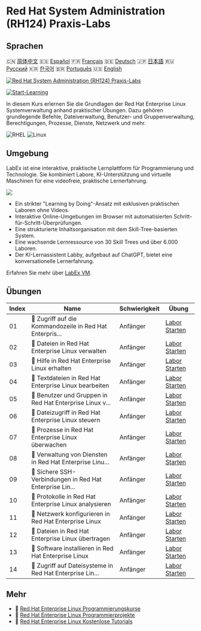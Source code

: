 # Red Hat System Administration (RH124) Praxis-Labs

## Sprachen

🇨🇳 [简体中文](README_zh.md) 🇪🇸 [Español](README_es.md) 🇫🇷 [Français](README_fr.md) 🇩🇪 [Deutsch](README_de.md) 🇯🇵 [日本語](README_ja.md) 🇷🇺 [Русский](README_ru.md) 🇰🇷 [한국어](README_ko.md) 🇧🇷 [Português](README_pt.md) 🇺🇸 [English](README.md) 

[![Red Hat System Administration (RH124) Praxis-Labs](https://cover-creator.labex.io/red-hat-system-administration-rh124-labs.png?lang=de)](https://labex.io/de/courses/red-hat-system-administration-rh124-labs)

[![Start-Learning](https://img.shields.io/badge/Start-Learning-whitesmoke?style=for-the-badge)](https://labex.io/de/courses/red-hat-system-administration-rh124-labs)

In diesem Kurs erlernen Sie die Grundlagen der Red Hat Enterprise Linux Systemverwaltung anhand praktischer Übungen.  Dazu gehören grundlegende Befehle, Dateiverwaltung, Benutzer- und Gruppenverwaltung, Berechtigungen, Prozesse, Dienste, Netzwerk und mehr.

![RHEL](https://img.shields.io/badge/RHEL-whitesmoke?style=for-the-badge&logo=rhel)
![Linux](https://img.shields.io/badge/Linux-whitesmoke?style=for-the-badge&logo=linux)


## Umgebung

LabEx ist eine interaktive, praktische Lernplattform für Programmierung und Technologie. Sie kombiniert Labore, KI-Unterstützung und virtuelle Maschinen für eine videofreie, praktische Lernerfahrung.

![](https://tutorial-screenshot.getvm.io/images/vm-1725247253.png)

- Ein strikter "Learning by Doing"-Ansatz mit exklusiven praktischen Laboren ohne Videos.
- Interaktive Online-Umgebungen im Browser mit automatisierten Schritt-für-Schritt-Überprüfungen.
- Eine strukturierte Inhaltsorganisation mit dem Skill-Tree-basierten System.
- Eine wachsende Lernressource von 30 Skill Trees und über 6.000 Laboren.
- Der KI-Lernassistent Labby, aufgebaut auf ChatGPT, bietet eine konversationelle Lernerfahrung.

Erfahren Sie mehr über [LabEx VM](https://support.labex.io/using-labex/virtual-machine).

## Übungen

|   Index | Name                                                     | Schwierigkeit   | Übung                                                                                                                                     |
|---------|----------------------------------------------------------|-----------------|-------------------------------------------------------------------------------------------------------------------------------------------|
|      01 | 📖 Zugriff auf die Kommandozeile in Red Hat Enterpris... | Anfänger        | <a target='_blank' href='https://labex.io/de/tutorials/rhel-access-command-line-in-red-hat-enterprise-linux-588454'>Labor Starten</a>     |
|      02 | 📖 Dateien in Red Hat Enterprise Linux verwalten         | Anfänger        | <a target='_blank' href='https://labex.io/de/tutorials/rhel-manage-files-in-red-hat-enterprise-linux-588463'>Labor Starten</a>            |
|      03 | 📖 Hilfe in Red Hat Enterprise Linux erhalten            | Anfänger        | <a target='_blank' href='https://labex.io/de/tutorials/rhel-get-help-in-red-hat-enterprise-linux-588461'>Labor Starten</a>                |
|      04 | 📖 Textdateien in Red Hat Enterprise Linux bearbeiten    | Anfänger        | <a target='_blank' href='https://labex.io/de/tutorials/rhel-edit-text-files-in-red-hat-enterprise-linux-588460'>Labor Starten</a>         |
|      05 | 📖 Benutzer und Gruppen in Red Hat Enterprise Linux v... | Anfänger        | <a target='_blank' href='https://labex.io/de/tutorials/rhel-manage-users-and-groups-in-red-hat-enterprise-linux-588464'>Labor Starten</a> |
|      06 | 📖 Dateizugriff in Red Hat Enterprise Linux steuern      | Anfänger        | <a target='_blank' href='https://labex.io/de/tutorials/rhel-control-file-access-in-red-hat-enterprise-linux-588458'>Labor Starten</a>     |
|      07 | 📖 Prozesse in Red Hat Enterprise Linux überwachen       | Anfänger        | <a target='_blank' href='https://labex.io/de/tutorials/rhel-monitor-processes-in-red-hat-enterprise-linux-588465'>Labor Starten</a>       |
|      08 | 📖 Verwaltung von Diensten in Red Hat Enterprise Linu... | Anfänger        | <a target='_blank' href='https://labex.io/de/tutorials/rhel-control-services-in-red-hat-enterprise-linux-588459'>Labor Starten</a>        |
|      09 | 📖 Sichere SSH-Verbindungen in Red Hat Enterprise Lin... | Anfänger        | <a target='_blank' href='https://labex.io/de/tutorials/rhel-secure-ssh-in-red-hat-enterprise-linux-588466'>Labor Starten</a>              |
|      10 | 📖 Protokolle in Red Hat Enterprise Linux analysieren    | Anfänger        | <a target='_blank' href='https://labex.io/de/tutorials/rhel-analyze-logs-in-red-hat-enterprise-linux-588456'>Labor Starten</a>            |
|      11 | 📖 Netzwerk konfigurieren in Red Hat Enterprise Linux    | Anfänger        | <a target='_blank' href='https://labex.io/de/tutorials/rhel-configure-networking-in-red-hat-enterprise-linux-588457'>Labor Starten</a>    |
|      12 | 📖 Dateien in Red Hat Enterprise Linux übertragen        | Anfänger        | <a target='_blank' href='https://labex.io/de/tutorials/rhel-transfer-files-in-red-hat-enterprise-linux-588467'>Labor Starten</a>          |
|      13 | 📖 Software installieren in Red Hat Enterprise Linux     | Anfänger        | <a target='_blank' href='https://labex.io/de/tutorials/rhel-install-software-in-red-hat-enterprise-linux-588462'>Labor Starten</a>        |
|      14 | 📖 Zugriff auf Dateisysteme in Red Hat Enterprise Lin... | Anfänger        | <a target='_blank' href='https://labex.io/de/tutorials/rhel-access-file-systems-in-red-hat-enterprise-linux-588455'>Labor Starten</a>     |

## Mehr

- 🔗 [Red Hat Enterprise Linux Programmierungskurse](https://github.com/labex-labs/awesome-programming-courses)
- 🔗 [Red Hat Enterprise Linux Programmierprojekte](https://github.com/labex-labs/awesome-programming-projects)
- 🔗 [Red Hat Enterprise Linux Kostenlose Tutorials](https://github.com/labex-labs/rhel-free-tutorials)

